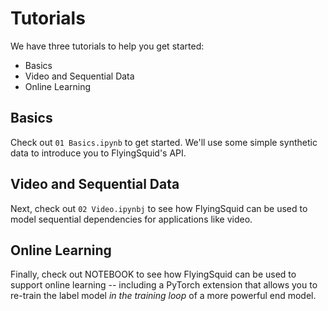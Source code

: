 # Tutorials

We have three tutorials to help you get started:
* Basics
* Video and Sequential Data
* Online Learning

## Basics
Check out `01 Basics.ipynb` to get started.
We'll use some simple synthetic data to introduce you to FlyingSquid's API.

## Video and Sequential Data
Next, check out `02 Video.ipynbj` to see how FlyingSquid can be used to model
sequential dependencies for applications like video.

## Online Learning
Finally, check out NOTEBOOK to see how FlyingSquid can be used to support
online learning -- including a PyTorch extension that allows you to re-train
the label model _in the training loop_ of a more powerful end model.

